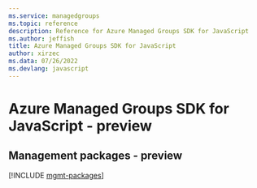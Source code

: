 ```yaml
---
ms.service: managedgroups
ms.topic: reference
description: Reference for Azure Managed Groups SDK for JavaScript
ms.author: jeffish
title: Azure Managed Groups SDK for JavaScript
author: xirzec
ms.data: 07/26/2022
ms.devlang: javascript
---
```

# Azure Managed Groups SDK for JavaScript - preview

## Management packages - preview
[!INCLUDE [mgmt-packages](managed-groups-mgmt-index.md)]
